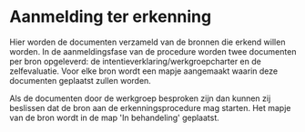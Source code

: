 # Aanmelding ter erkenning

Hier worden de documenten verzameld van de bronnen die erkend willen worden. In de aanmeldingsfase van de procedure worden twee documenten per bron opgeleverd: de intentieverklaring/werkgroepcharter en de zelfevaluatie. Voor elke bron wordt een mapje aangemaakt waarin deze documenten geplaatst zullen worden.

Als de documenten door de werkgroep besproken zijn dan kunnen zij beslissen dat de bron aan de erkenningsprocedure mag starten. Het mapje van de bron wordt in de map 'In behandeling' geplaatst.